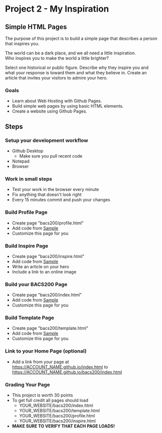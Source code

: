 # Project 2 - My Inspiration

## Simple HTML Pages

The purpose of this project is to build a simple page that describes a 
person that inspires you.

The world can be a dark place, and we all need a little inspiration.  
Who inspires you to make
the world a little brighter?

Select one historical or public figure.
Describe why they inspire you and what your response is toward them and 
what they believe in.
Create an article that invites your visitors to admire your hero.


### Goals

* Learn about Web Hosting with Github Pages.
* Build simple web pages by using basic HTML elements.
* Create a website using Github Pages.



## Steps

### Setup your development workflow
* Github Desktop
    * Make sure you pull recent code
* Notepad 
* Browser
    
    
### Work in small steps
* Test your work in the browser every minute
* Fix anything that doesn't look right
* Every 15 minutes commit and push your changes 


### Build Profile Page
* Create page "bacs200/profile.html"
* Add code from [Sample](https://sanchez-s.github.io/bacs200/profile.html)
* Customize this page for you


### Build Inspire Page
* Create page "bacs200/inspire.html"
* Add code from [Sample](https://sanchez-s.github.io/bacs200/inspire.html)
* Write an article on your hero 
* Include a link to an online image


### Build your BACS200 Page
* Create page "bacs200/index.html"
* Add code from [Sample](https://sanchez-s.github.io/bacs200/index.html)
* Customize this page for you


### Build Template Page
* Create page "bacs200/template.html"
* Add code from [Sample](https://sanchez-s.github.io/bacs200/template.html)
* Customize this page for you


### Link to your Home Page (optional)
* Add a link from your page at https://ACCOUNT_NAME.github.io/index.html to https://ACCOUNT_NAME.github.io/bacs200/index.html


### Grading Your Page 
* This project is worth 30 points
* To get full credit all pages should load
    * YOUR_WEBSITE/bacs200/index.html
    * YOUR_WEBSITE/bacs200/template.html
    * YOUR_WEBSITE/bacs200/profile.html
    * YOUR_WEBSITE/bacs200/inspire.html
* **MAKE SURE TO VERIFY THAT EACH PAGE LOADS!**

